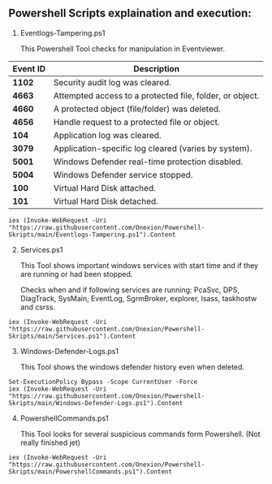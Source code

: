 ## Powershell Scripts explaination and execution:

1. Eventlogs-Tampering.ps1
   
   This Powershell Tool checks for manipulation in Eventviewer.
   
| Event ID | Description |
|----------|-------------|
| **1102** | Security audit log was cleared. |
| **4663** | Attempted access to a protected file, folder, or object. |
| **4660** | A protected object (file/folder) was deleted. |
| **4656** | Handle request to a protected file or object. |
| **104**  | Application log was cleared. |
| **3079** | Application-specific log cleared (varies by system). |
| **5001** | Windows Defender real-time protection disabled. |
| **5004** | Windows Defender service stopped. |
| **100**  | Virtual Hard Disk attached. |
| **101**  | Virtual Hard Disk detached. |
```
iex (Invoke-WebRequest -Uri "https://raw.githubusercontent.com/Onexion/Powershell-Skripts/main/Eventlogs-Tampering.ps1").Content
```
2. Services.ps1

   This Tool shows important windows services with start time and if they are running or had been stopped.

    Checks when and if following services are running: PcaSvc, DPS, DiagTrack, SysMain, EventLog, SgrmBroker, explorer, lsass, taskhostw and csrss. 
```
iex (Invoke-WebRequest -Uri "https://raw.githubusercontent.com/Onexion/Powershell-Skripts/main/Services.ps1").Content
```
3. Windows-Defender-Logs.ps1
   
   This Tool shows the windows defender history even when deleted.
```
Set-ExecutionPolicy Bypass -Scope CurrentUser -Force
iex (Invoke-WebRequest -Uri "https://raw.githubusercontent.com/Onexion/Powershell-Skripts/main/Windows-Defender-Logs.ps1").Content
```
4. PowershellCommands.ps1

   This Tool looks for several suspicious commands form Powershell. (Not really finished jet)
```
iex (Invoke-WebRequest -Uri "https://raw.githubusercontent.com/Onexion/Powershell-Skripts/main/PowershellCommands.ps1").Content
```
